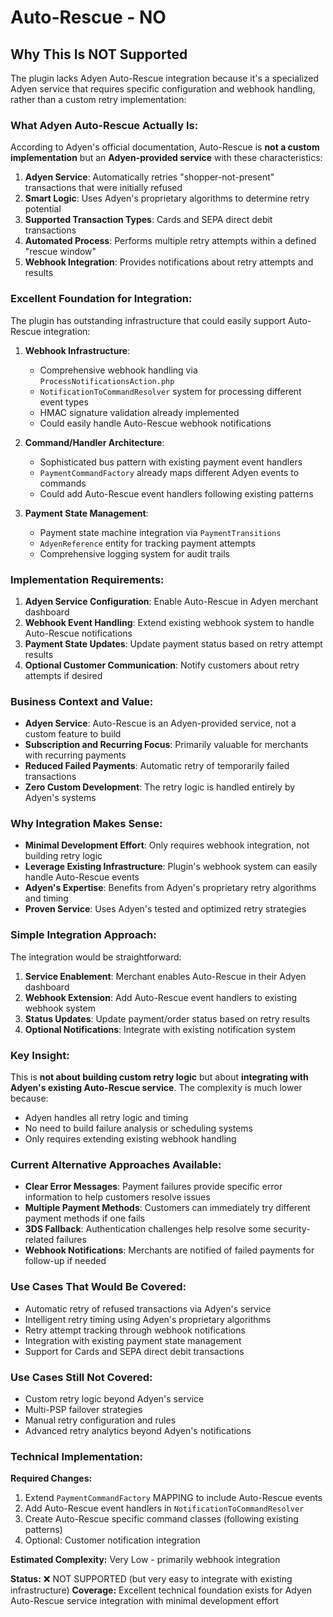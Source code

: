 # Auto-Rescue - NO

## Why This Is NOT Supported

The plugin lacks Adyen Auto-Rescue integration because it's a specialized Adyen service that requires specific configuration and webhook handling, rather than a custom retry implementation:

### What Adyen Auto-Rescue Actually Is:

According to Adyen's official documentation, Auto-Rescue is **not a custom implementation** but an **Adyen-provided service** with these characteristics:

1. **Adyen Service**: Automatically retries "shopper-not-present" transactions that were initially refused
2. **Smart Logic**: Uses Adyen's proprietary algorithms to determine retry potential
3. **Supported Transaction Types**: Cards and SEPA direct debit transactions
4. **Automated Process**: Performs multiple retry attempts within a defined "rescue window"
5. **Webhook Integration**: Provides notifications about retry attempts and results

### Excellent Foundation for Integration:

The plugin has outstanding infrastructure that could easily support Auto-Rescue integration:

1. **Webhook Infrastructure**:
   - Comprehensive webhook handling via `ProcessNotificationsAction.php`
   - `NotificationToCommandResolver` system for processing different event types
   - HMAC signature validation already implemented
   - Could easily handle Auto-Rescue webhook notifications

2. **Command/Handler Architecture**:
   - Sophisticated bus pattern with existing payment event handlers
   - `PaymentCommandFactory` already maps different Adyen events to commands
   - Could add Auto-Rescue event handlers following existing patterns

3. **Payment State Management**:
   - Payment state machine integration via `PaymentTransitions`
   - `AdyenReference` entity for tracking payment attempts
   - Comprehensive logging system for audit trails

### Implementation Requirements:

1. **Adyen Service Configuration**: Enable Auto-Rescue in Adyen merchant dashboard
2. **Webhook Event Handling**: Extend existing webhook system to handle Auto-Rescue notifications
3. **Payment State Updates**: Update payment status based on retry attempt results
4. **Optional Customer Communication**: Notify customers about retry attempts if desired

### Business Context and Value:

- **Adyen Service**: Auto-Rescue is an Adyen-provided service, not a custom feature to build
- **Subscription and Recurring Focus**: Primarily valuable for merchants with recurring payments
- **Reduced Failed Payments**: Automatic retry of temporarily failed transactions
- **Zero Custom Development**: The retry logic is handled entirely by Adyen's systems

### Why Integration Makes Sense:

- **Minimal Development Effort**: Only requires webhook integration, not building retry logic
- **Leverage Existing Infrastructure**: Plugin's webhook system can easily handle Auto-Rescue events
- **Adyen's Expertise**: Benefits from Adyen's proprietary retry algorithms and timing
- **Proven Service**: Uses Adyen's tested and optimized retry strategies

### Simple Integration Approach:

The integration would be straightforward:

1. **Service Enablement**: Merchant enables Auto-Rescue in their Adyen dashboard
2. **Webhook Extension**: Add Auto-Rescue event handlers to existing webhook system
3. **Status Updates**: Update payment/order status based on retry results
4. **Optional Notifications**: Integrate with existing notification system

### Key Insight:

This is **not about building custom retry logic** but about **integrating with Adyen's existing Auto-Rescue service**. The complexity is much lower because:
- Adyen handles all retry logic and timing
- No need to build failure analysis or scheduling systems
- Only requires extending existing webhook handling

### Current Alternative Approaches Available:

- **Clear Error Messages**: Payment failures provide specific error information to help customers resolve issues
- **Multiple Payment Methods**: Customers can immediately try different payment methods if one fails
- **3DS Fallback**: Authentication challenges help resolve some security-related failures
- **Webhook Notifications**: Merchants are notified of failed payments for follow-up if needed

### Use Cases That Would Be Covered:
- Automatic retry of refused transactions via Adyen's service
- Intelligent retry timing using Adyen's proprietary algorithms
- Retry attempt tracking through webhook notifications
- Integration with existing payment state management
- Support for Cards and SEPA direct debit transactions

### Use Cases Still Not Covered:
- Custom retry logic beyond Adyen's service
- Multi-PSP failover strategies
- Manual retry configuration and rules
- Advanced retry analytics beyond Adyen's notifications

### Technical Implementation:

**Required Changes:**
1. Extend `PaymentCommandFactory` MAPPING to include Auto-Rescue events
2. Add Auto-Rescue event handlers in `NotificationToCommandResolver`
3. Create Auto-Rescue specific command classes (following existing patterns)
4. Optional: Customer notification integration

**Estimated Complexity:** Very Low - primarily webhook integration

**Status:** ❌ NOT SUPPORTED (but very easy to integrate with existing infrastructure)
**Coverage:** Excellent technical foundation exists for Adyen Auto-Rescue service integration with minimal development effort